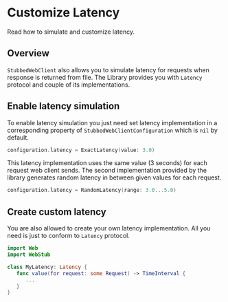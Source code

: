 # Customize Latency

Read how to simulate and customize latency.

## Overview

``StubbedWebClient`` also allows you to simulate latency for requests when response is returned from 
file. The Library provides you with ``Latency`` protocol and couple of its implementations.

## Enable latency simulation

To enable latency simulation you just need set latency implementation in a corresponding property of
``StubbedWebClientConfiguration`` which is `nil` by default.

```swift
configuration.latency = ExactLatency(value: 3.0)
```

This latency implementation uses the same value (3 seconds) for each request web client sends. The 
second implementation provided by the library generates random latency in between given values for 
each request.

```swift
configuration.latency = RandomLatency(range: 3.0...5.0)
```

## Create custom latency

You are also allowed to create your own latency implementation. All you need is just to conform to
``Latency`` protocol.

```swift
import Web
import WebStub

class MyLatency: Latency {
   func value(for request: some Request) -> TimeInterval {
      ...
   }
}
```

